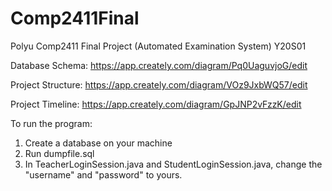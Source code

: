 # Comp2411Final
 Polyu Comp2411 Final Project (Automated Examination System) Y20S01

Database Schema: https://app.creately.com/diagram/Pq0UaguvjoG/edit

Project Structure: https://app.creately.com/diagram/VOz9JxbWQ57/edit

Project Timeline: https://app.creately.com/diagram/GpJNP2vFzzK/edit

To run the program:
1. Create a database on your machine
2. Run dumpfile.sql
3. In TeacherLoginSession.java and StudentLoginSession.java, change the "username" and "password" to yours.
